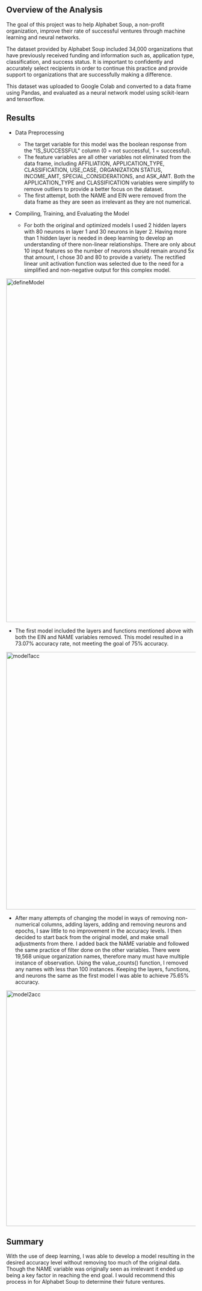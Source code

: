 ## Overview of the Analysis

The goal of this project was to help Alphabet Soup, a non-profit organization, improve their rate of successful ventures through machine learning and neural networks. 

The dataset provided by Alphabet Soup included 34,000 organizations that have previously received funding and information such as, application type, classification, and success status. It is important to confidently and accurately select recipients in order to continue this practice and provide support to organizations that are successfully making a difference.

This dataset was uploaded to Google Colab and converted to a data frame using Pandas, and evaluated as a neural network model using scikit-learn and tensorflow.

## Results

* Data Preprocessing
  * The target variable for this model was the boolean response from the "IS_SUCCESSFUL" column (0 = not successful, 1 = successful).
  * The feature variables are all other variables not eliminated from the data frame, including AFFILIATION, APPLICATION_TYPE, CLASSIFICATION, USE_CASE, ORGANIZATION	STATUS, INCOME_AMT,        SPECIAL_CONSIDERATIONS, and ASK_AMT. Both the APPLICATION_TYPE and CLASSIFICATION variables were simplify to remove outliers to provide a better focus on the dataset.
  * The first attempt, both the NAME and EIN were removed from the data frame as they are seen as irrelevant as they are not numerical.

* Compiling, Training, and Evaluating the Model
  * For both the original and optimized models I used 2 hidden layers with 80 neurons in layer 1 and 30 neurons in layer 2. Having more than 1 hidden layer is needed in deep learning to develop an understanding of there non-linear relationships. There are only about 10 input features so the number of neurons should remain around 5x that amount, I chose 30 and 80 to provide a variety. The rectified linear unit activation function was selected due to the need for a simplified and non-negative output for this complex model.

<img width="913" alt="defineModel" src="https://github.com/mhanson16/deep-learning-challenge/assets/119544491/09644c61-9be0-4d45-8e9a-7c5001612271">

  * The first model included the layers and functions mentioned above with both the EIN and NAME variables removed. This model resulted in a 73.07% accuracy rate, not meeting the goal of 75% accuracy.
<img width="684" alt="model1acc" src="https://github.com/mhanson16/deep-learning-challenge/assets/119544491/b248147d-5d7d-47a3-b8b4-dda731c8ad27">


  * After many attempts of changing the model in ways of removing non-numerical columns, adding layers, adding and removing neurons and epochs, I saw little to no improvement in the accuracy levels. I then decided to start back from the original model, and make small adjustments from there. I added back the NAME variable and followed the same practice of filter done on the other variables. There were 19,568 unique organization names, therefore many must have multiple instance of observation. Using the value_counts() function, I removed any names with less than 100 instances. Keeping the layers, functions, and neurons the same as the first model I was able to achieve 75.65% accuracy.

<img width="626" alt="model2acc" src="https://github.com/mhanson16/deep-learning-challenge/assets/119544491/34d50d80-2ea5-454c-9e69-11b208c2d5d1">

## Summary

With the use of deep learning, I was able to develop a model resulting in the desired accuracy level without removing too much of the original data. Though the NAME variable was originally seen as irrelevant it ended up being a key factor in reaching the end goal. I would recommend this process in for Alphabet Soup to determine their future ventures.
